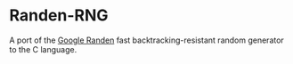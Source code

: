 Randen-RNG
==========

A port of the [Google Randen](https://github.com/google/randen)
fast backtracking-resistant random generator to the C language.
